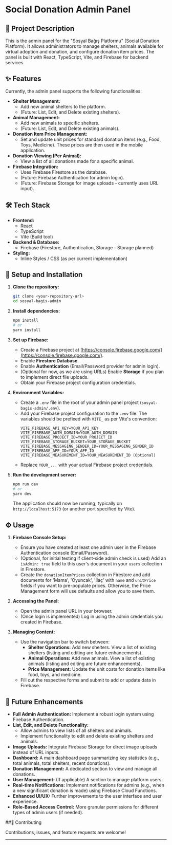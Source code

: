 # Social Donation Admin Panel

## 🌟 Project Description

This is the admin panel for the "Sosyal Bağış Platformu" (Social Donation Platform). It allows administrators to manage shelters, animals available for virtual adoption and donation, and configure donation item prices. The panel is built with React, TypeScript, Vite, and Firebase for backend services.

## ✨ Features

Currently, the admin panel supports the following functionalities:

* **Shelter Management:**
    * Add new animal shelters to the platform.
    * (Future: List, Edit, and Delete existing shelters).
* **Animal Management:**
    * Add new animals to specific shelters.
    * (Future: List, Edit, and Delete existing animals).
* **Donation Item Price Management:**
    * Set and update unit prices for standard donation items (e.g., Food, Toys, Medicine). These prices are then used in the mobile application.
* **Donation Viewing (Per Animal):**
    * View a list of all donations made for a specific animal.
* **Firebase Integration:**
    * Uses Firebase Firestore as the database.
    * (Future: Firebase Authentication for admin login).
    * (Future: Firebase Storage for image uploads - currently uses URL input).

## 🛠️ Tech Stack

* **Frontend:**
    * React
    * TypeScript
    * Vite (Build tool)
* **Backend & Database:**
    * Firebase (Firestore, Authentication, Storage - Storage planned)
* **Styling:**
    * Inline Styles / CSS (as per current implementation)

## 🚀 Setup and Installation

1.  **Clone the repository:**
    ```bash
    git clone <your-repository-url>
    cd sosyal-bagis-admin
    ```

2.  **Install dependencies:**
    ```bash
    npm install
    # or
    yarn install
    ```

3.  **Set up Firebase:**
    * Create a Firebase project at [https://console.firebase.google.com/](https://console.firebase.google.com/).
    * Enable **Firestore Database**.
    * Enable **Authentication** (Email/Password provider for admin login).
    * (Optional for now, as we are using URLs) Enable **Storage** if you plan to implement direct file uploads.
    * Obtain your Firebase project configuration credentials.

4.  **Environment Variables:**
    * Create a `.env` file in the root of your admin panel project (`sosyal-bagis-admin/.env`).
    * Add your Firebase project configuration to the `.env` file. The variables should be prefixed with `VITE_` as per Vite's convention:
        ```env
        VITE_FIREBASE_API_KEY=YOUR_API_KEY
        VITE_FIREBASE_AUTH_DOMAIN=YOUR_AUTH_DOMAIN
        VITE_FIREBASE_PROJECT_ID=YOUR_PROJECT_ID
        VITE_FIREBASE_STORAGE_BUCKET=YOUR_STORAGE_BUCKET
        VITE_FIREBASE_MESSAGING_SENDER_ID=YOUR_MESSAGING_SENDER_ID
        VITE_FIREBASE_APP_ID=YOUR_APP_ID
        VITE_FIREBASE_MEASUREMENT_ID=YOUR_MEASUREMENT_ID (Optional)
        ```
    * Replace `YOUR_...` with your actual Firebase project credentials.

5.  **Run the development server:**
    ```bash
    npm run dev
    # or
    yarn dev
    ```
    The application should now be running, typically on `http://localhost:5173` (or another port specified by Vite).

## ⚙️ Usage

1.  **Firebase Console Setup:**
    * Ensure you have created at least one admin user in the Firebase Authentication console (Email/Password).
    * (Optional, for initial testing if client-side admin check is used) Add an `isAdmin: true` field to this user's document in your `users` collection in Firestore.
    * Create the `donationItemPrices` collection in Firestore and add documents for 'Mama', 'Oyuncak', 'İlaç' with `name` and `unitPrice` fields if you want to pre-populate prices. Otherwise, the Price Management form will use defaults and allow you to save them.

2.  **Accessing the Panel:**
    * Open the admin panel URL in your browser.
    * (Once login is implemented) Log in using the admin credentials you created in Firebase.

3.  **Managing Content:**
    * Use the navigation bar to switch between:
        * **Shelter Operations:** Add new shelters. View a list of existing shelters (listing and editing are future enhancements).
        * **Animal Operations:** Add new animals. View a list of existing animals (listing and editing are future enhancements).
        * **Price Management:** Update the unit costs for donation items like food, toys, and medicine.
    * Fill out the respective forms and submit to add or update data in Firebase.

## 🔮 Future Enhancements

* **Full Admin Authentication:** Implement a robust login system using Firebase Authentication.
* **List, Edit, and Delete Functionality:**
    * Allow admins to view lists of all shelters and animals.
    * Implement functionality to edit and delete existing shelters and animals.
* **Image Uploads:** Integrate Firebase Storage for direct image uploads instead of URL inputs.
* **Dashboard:** A main dashboard page summarizing key statistics (e.g., total animals, total shelters, recent donations).
* **Donation Management:** A dedicated section to view and manage all donations.
* **User Management:** (If applicable) A section to manage platform users.
* **Real-time Notifications:** Implement notifications for admins (e.g., when a new significant donation is made) using Firebase Cloud Functions.
* **Enhanced UI/UX:** Further improvements to the user interface and user experience.
* **Role-Based Access Control:** More granular permissions for different types of admin users (if needed).

##🤝 Contributing

Contributions, issues, and feature requests are welcome!

---
